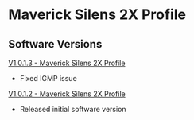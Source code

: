 # Maverick Silens 2X Profile

## Software Versions

[V1.0.1.3 - Maverick Silens 2X Profile](https://github.com/Chauvet-Pro/MAVERICKSILENS2XPROFILE/blob/8e89ab301b3d8bae03bc1e14572b741a7fbd745c/Firmware/V1.0.1.3.zip)
- Fixed IGMP issue

[V1.0.1.2 - Maverick Silens 2X Profile](https://github.com/Chauvet-Pro/MAVERICKSILENS2XPROFILE/blob/8e89ab301b3d8bae03bc1e14572b741a7fbd745c/Firmware/V1.0.1.2.zip)
- Released initial software version
